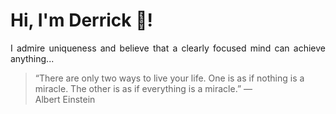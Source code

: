 # Hi, I'm Derrick 👋!
<p align="justify">I admire uniqueness and believe that a clearly focused mind can achieve anything...</p> 
<!-- #quote-start -->
<blockquote>&ldquo;There are only two ways to live your life. One is as if nothing is a miracle. The other is as if everything is a miracle.&rdquo; &mdash; <footer>Albert Einstein</footer></blockquote>
<!-- #quote-end -->
